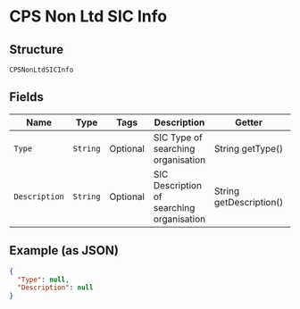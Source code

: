
# CPS Non Ltd SIC Info

## Structure

`CPSNonLtdSICInfo`

## Fields

| Name | Type | Tags | Description | Getter | Setter |
|  --- | --- | --- | --- | --- | --- |
| `Type` | `String` | Optional | SIC Type of searching organisation | String getType() | setType(String type) |
| `Description` | `String` | Optional | SIC Description of searching organisation | String getDescription() | setDescription(String description) |

## Example (as JSON)

```json
{
  "Type": null,
  "Description": null
}
```

